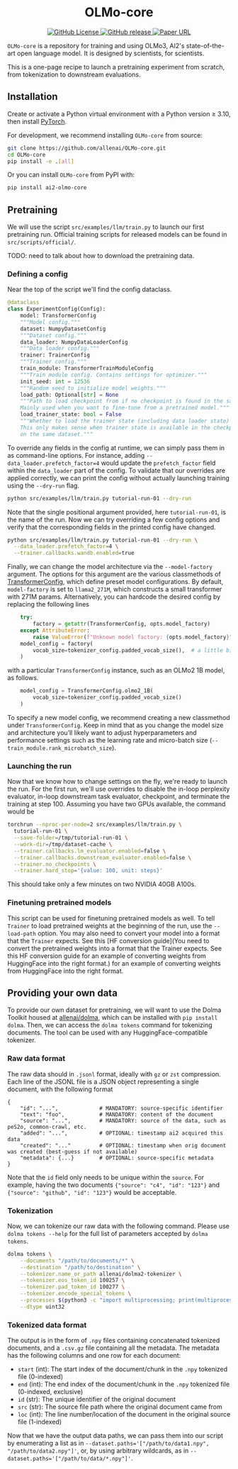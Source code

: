 <div align="center">
  <h1>OLMo-core</h1>
</div>
<p align="center">
  <a href="XXX">
    <img alt="GitHub License" src="https://img.shields.io/github/license/allenai/OLMo">
  </a>
  <a href="XXX">
    <img alt="GitHub release" src="https://img.shields.io/github/release/allenai/OLMo.svg">
  </a>
  <a href="XXX">
    <img alt="Paper URL" src="https://img.shields.io/badge/arxiv-2402.00838-blue">
  </a>
</p>

`OLMo-core` is a repository for training and using OLMo3, AI2's state-of-the-art open language model. It is designed by scientists, for scientists.

This is a one-page recipe to launch a pretraining experiment from scratch, from tokenization to downstream evaluations.

## Installation
Create or activate a Python virtual environment with a Python version ≥ 3.10, then install [PyTorch](https://pytorch.org/).

For development, we recommend installing `OLMo-core` from source:
```bash
git clone https://github.com/allenai/OLMo-core.git
cd OLMo-core
pip install -e .[all]
```

Or you can install `OLMo-core` from PyPI with:
```bash
pip install ai2-olmo-core
```

## Pretraining

We will use the script `src/examples/llm/train.py` to launch our first pretraining run. Official training scripts for released models can be found in `src/scripts/official/`.

TODO: need to talk about how to download the pretraining data.

### Defining a config
Near the top of the script we'll find the config dataclass.

```python
@dataclass
class ExperimentConfig(Config):
    model: TransformerConfig
    """Model config."""
    dataset: NumpyDatasetConfig
    """Dataset config."""
    data_loader: NumpyDataLoaderConfig
    """Data loader config."""
    trainer: TrainerConfig
    """Trainer config."""
    train_module: TransformerTrainModuleConfig
    """Train module config. Contains settings for optimizer."""
    init_seed: int = 12536
    """Random seed to initialize model weights."""
    load_path: Optional[str] = None
    """Path to load checkpoint from if no checkpoint is found in the save folder.
    Mainly used when you want to fine-tune from a pretrained model."""
    load_trainer_state: bool = False
    """Whether to load the trainer state (including data loader state) when loading from `load_path`.
    This only makes sense when trainer state is available in the checkpoint and you're resuming
    on the same dataset."""
```

To override any fields in the config at runtime, we can simply pass them in as command-line options. For instance, adding `--data_loader.prefetch_factor=4` would update the `prefetch_factor` field within the `data_loader` part of the config. To validate that our overrides are applied correctly, we can print the config without actually launching training using the `--dry-run` flag.

```bash
python src/examples/llm/train.py tutorial-run-01 --dry-run
```
Note that the single positional argument provided, here `tutorial-run-01`, is the name of the run. Now we can try overriding a few config options and verify that the corresponding fields in the printed config have changed.
```bash
python src/examples/llm/train.py tutorial-run-01 --dry-run \
  --data_loader.prefetch_factor=4 \
  --trainer.callbacks.wandb.enabled=true
```

Finally, we can change the model architecture via the `--model-factory` argument. The options for this argument are the various classmethods of [TransformerConfig](https://olmo-core.readthedocs.io/en/latest/nn/transformer.html#olmo_core.nn.transformer.TransformerConfig), which define preset model configurations. By default, `model-factory` is set to `llama2_271M`, which constructs a small transformer with 271M params. Alternatively, you can hardcode the desired config by replacing the following lines

```python
    try:
        factory = getattr(TransformerConfig, opts.model_factory)
    except AttributeError:
        raise ValueError(f"Unknown model factory: {opts.model_factory}")
    model_config = factory(
        vocab_size=tokenizer_config.padded_vocab_size(),  # a little bigger than actual vocab size to make it a multiple of 128
    )
```

with a particular `TransformerConfig` instance, such as an OLMo2 1B model, as follows.

```python
    model_config = TransformerConfig.olmo2_1B(
        vocab_size=tokenizer_config.padded_vocab_size()
    )
```

To specify a new model config, we recommend creating a new classmethod under `TransformerConfig`. Keep in mind that as you change the model size and architecture you’ll likely want to adjust hyperparameters and performance settings such as the learning rate and micro-batch size (`--train_module.rank_microbatch_size`).

### Launching the run
Now that we know how to change settings on the fly, we're ready to launch the run. For the first run, we'll use overrides to disable the in-loop perplexity evaluator, in-loop downstream task evaluator, checkpoint, and terminate the training at step 100. Assuming you have two GPUs available, the command would be
```bash
torchrun --nproc-per-node=2 src/examples/llm/train.py \
  tutorial-run-01 \
  --save-folder=/tmp/tutorial-run-01 \
  --work-dir=/tmp/dataset-cache \
  --trainer.callbacks.lm_evaluator.enabled=false \
  --trainer.callbacks.downstream_evaluator.enabled=false \
  --trainer.no_checkpoints \
  --trainer.hard_stop='{value: 100, unit: steps}'
```
This should take only a few minutes on two NVIDIA 40GB A100s.

### Finetuning pretrained models

This script can be used for finetuning pretrained models as well. To tell `Trainer` to load pretrained weights at the beginning of the run, use the `--load-path` option. You may also need to convert your model into a format that the `Trainer` expects. See this [HF conversion guide](You need to convert the pretrained weights into a format that the Trainer expects. See this HF conversion guide for an example of converting weights from HuggingFace into the right format.) for an example of converting weights from HuggingFace into the right format.

## Providing your own data
To provide our own dataset for pretraining, we will want to use the Dolma Toolkit housed at [allenai/dolma](https://github.com/allenai/dolma), which can be installed with `pip install dolma`. Then, we can access the `dolma tokens` command for tokenizing documents. The tool can be used with any HuggingFace-compatible tokenizer.

### Raw data format

The raw data should in `.jsonl` format, ideally with `gz` or `zst` compression. Each line of the JSONL file is a JSON object representing a single document, with the following format

```
{
    "id": "...",             # MANDATORY: source-specific identifier
    "text": "foo",           # MANDATORY: content of the document
    "source": "...",         # MANDATORY: source of the data, such as peS2o, common-crawl, etc.
    "added": "...",          # OPTIONAL: timestamp ai2 acquired this data
    "created": "..."         # OPTIONAL: timestamp when orig document was created (best-guess if not available)
    "metadata": {...}        # OPTIONAL: source-specific metadata
}
```

Note that the `id` field only needs to be unique within the `source`. For example, having the two documents `{"source": "c4", "id": "123"}` and `{"source": "github", "id": "123"}` would be acceptable.

### Tokenization
Now, we can tokenize our raw data with the following command. Please use `dolma tokens --help` for the full list of parameters accepted by `dolma tokens`.

```bash
dolma tokens \
    --documents "/path/to/documents/*" \
    --destination "/path/to/destination" \
    --tokenizer.name_or_path allenai/dolma2-tokenizer \
    --tokenizer.eos_token_id 100257 \
    --tokenizer.pad_token_id 100277 \
    --tokenizer.encode_special_tokens \
    --processes $(python3 -c "import multiprocessing; print(multiprocessing.cpu_count())") \
    --dtype uint32
```

### Tokenized data format

The output is in the form of `.npy` files containing concatenated tokenized documents, and a `.csv.gz` file containing all the metadata. The metadata has the following columns and one row for each document:
- `start` (int): The start index of the document/chunk in the `.npy` tokenized file (0-indexed)
- `end` (int): The end index of the document/chunk in the `.npy` tokenized file (0-indexed, exclusive)
- `id` (str): The unique identifier of the original document
- `src` (str): The source file path where the original document came from
- `loc` (int): The line number/location of the document in the original source file (1-indexed)

Now that we have the output data paths, we can pass them into our script by enumerating a list as in `--dataset.paths='["/path/to/data1.npy", "/path/to/data2.npy"]'`, or, by using arbitrary wildcards, as in `--dataset.paths='["/path/to/data/*.npy"]'`.
